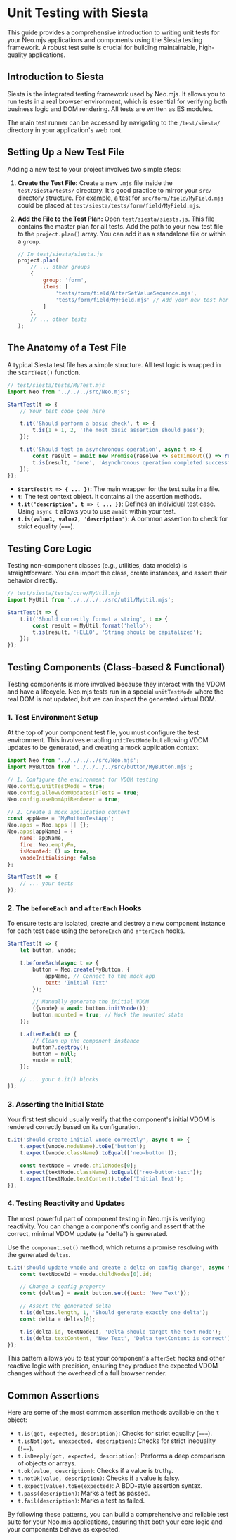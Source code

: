 # Unit Testing with Siesta

This guide provides a comprehensive introduction to writing unit tests for your Neo.mjs applications and components using the Siesta testing framework. A robust test suite is crucial for building maintainable, high-quality applications.

## Introduction to Siesta

Siesta is the integrated testing framework used by Neo.mjs. It allows you to run tests in a real browser environment, which is essential for verifying both business logic and DOM rendering. All tests are written as ES modules.

The main test runner can be accessed by navigating to the `/test/siesta/` directory in your application's web root.

## Setting Up a New Test File

Adding a new test to your project involves two simple steps:

1.  **Create the Test File:**
    Create a new `.mjs` file inside the `test/siesta/tests/` directory. It's good practice to mirror your `src/` directory structure. For example, a test for `src/form/field/MyField.mjs` could be placed at `test/siesta/tests/form/field/MyField.mjs`.

2.  **Add the File to the Test Plan:**
    Open `test/siesta/siesta.js`. This file contains the master plan for all tests. Add the path to your new test file to the `project.plan()` array. You can add it as a standalone file or within a `group`.

    ```javascript
    // In test/siesta/siesta.js
    project.plan(
        // ... other groups
        {
            group: 'form',
            items: [
                'tests/form/field/AfterSetValueSequence.mjs',
                'tests/form/field/MyField.mjs' // Add your new test here
            ]
        },
        // ... other tests
    );
    ```

## The Anatomy of a Test File

A typical Siesta test file has a simple structure. All test logic is wrapped in the `StartTest()` function.

```javascript
// test/siesta/tests/MyTest.mjs
import Neo from '../../../src/Neo.mjs';

StartTest(t => {
    // Your test code goes here

    t.it('Should perform a basic check', t => {
        t.is(1 + 1, 2, 'The most basic assertion should pass');
    });

    t.it('Should test an asynchronous operation', async t => {
        const result = await new Promise(resolve => setTimeout(() => resolve('done'), 100));
        t.is(result, 'done', 'Asynchronous operation completed successfully');
    });
});
```

-   **`StartTest(t => { ... })`**: The main wrapper for the test suite in a file.
-   **`t`**: The test context object. It contains all the assertion methods.
-   **`t.it('description', t => { ... })`**: Defines an individual test case. Using `async t` allows you to use `await` within your test.
-   **`t.is(value1, value2, 'description')`**: A common assertion to check for strict equality (`===`).

## Testing Core Logic

Testing non-component classes (e.g., utilities, data models) is straightforward. You can import the class, create instances, and assert their behavior directly.

```javascript
// test/siesta/tests/core/MyUtil.mjs
import MyUtil from '../../../../src/util/MyUtil.mjs';

StartTest(t => {
    t.it('Should correctly format a string', t => {
        const result = MyUtil.format('hello');
        t.is(result, 'HELLO', 'String should be capitalized');
    });
});
```

## Testing Components (Class-based & Functional)

Testing components is more involved because they interact with the VDOM and have a lifecycle. Neo.mjs tests run in a special `unitTestMode` where the real DOM is not updated, but we can inspect the generated virtual DOM.

### 1. Test Environment Setup

At the top of your component test file, you must configure the test environment. This involves enabling `unitTestMode` but allowing VDOM updates to be generated, and creating a mock application context.

```javascript
import Neo from '../../../../src/Neo.mjs';
import MyButton from '../../../../src/button/MyButton.mjs';

// 1. Configure the environment for VDOM testing
Neo.config.unitTestMode = true;
Neo.config.allowVdomUpdatesInTests = true;
Neo.config.useDomApiRenderer = true;

// 2. Create a mock application context
const appName = 'MyButtonTestApp';
Neo.apps = Neo.apps || {};
Neo.apps[appName] = {
    name: appName,
    fire: Neo.emptyFn,
    isMounted: () => true,
    vnodeInitialising: false
};

StartTest(t => {
    // ... your tests
});
```

### 2. The `beforeEach` and `afterEach` Hooks

To ensure tests are isolated, create and destroy a new component instance for each test case using the `beforeEach` and `afterEach` hooks.

```javascript
StartTest(t => {
    let button, vnode;

    t.beforeEach(async t => {
        button = Neo.create(MyButton, {
            appName, // Connect to the mock app
            text: 'Initial Text'
        });

        // Manually generate the initial VDOM
        ({vnode} = await button.initVnode());
        button.mounted = true; // Mock the mounted state
    });

    t.afterEach(t => {
        // Clean up the component instance
        button?.destroy();
        button = null;
        vnode = null;
    });

    // ... your t.it() blocks
});
```

### 3. Asserting the Initial State

Your first test should usually verify that the component's initial VDOM is rendered correctly based on its configuration.

```javascript
t.it('should create initial vnode correctly', async t => {
    t.expect(vnode.nodeName).toBe('button');
    t.expect(vnode.className).toEqual(['neo-button']);

    const textNode = vnode.childNodes[0];
    t.expect(textNode.className).toEqual(['neo-button-text']);
    t.expect(textNode.textContent).toBe('Initial Text');
});
```

### 4. Testing Reactivity and Updates

The most powerful part of component testing in Neo.mjs is verifying reactivity. You can change a component's config and assert that the correct, minimal VDOM update (a "delta") is generated.

Use the `component.set()` method, which returns a promise resolving with the generated `deltas`.

```javascript
t.it('should update vnode and create a delta on config change', async t => {
    const textNodeId = vnode.childNodes[0].id;

    // Change a config property
    const {deltas} = await button.set({text: 'New Text'});

    // Assert the generated delta
    t.is(deltas.length, 1, 'Should generate exactly one delta');
    const delta = deltas[0];

    t.is(delta.id, textNodeId, 'Delta should target the text node');
    t.is(delta.textContent, 'New Text', 'Delta textContent is correct');
});
```

This pattern allows you to test your component's `afterSet` hooks and other reactive logic with precision, ensuring they produce the expected VDOM changes without the overhead of a full browser render.

## Common Assertions

Here are some of the most common assertion methods available on the `t` object:

-   `t.is(got, expected, description)`: Checks for strict equality (`===`).
-   `t.isNot(got, unexpected, description)`: Checks for strict inequality (`!==`).
-   `t.isDeeply(got, expected, description)`: Performs a deep comparison of objects or arrays.
-   `t.ok(value, description)`: Checks if a value is truthy.
-   `t.notOk(value, description)`: Checks if a value is falsy.
-   `t.expect(value).toBe(expected)`: A BDD-style assertion syntax.
-   `t.pass(description)`: Marks a test as passed.
-   `t.fail(description)`: Marks a test as failed.

By following these patterns, you can build a comprehensive and reliable test suite for your Neo.mjs applications, ensuring that both your core logic and your components behave as expected.

